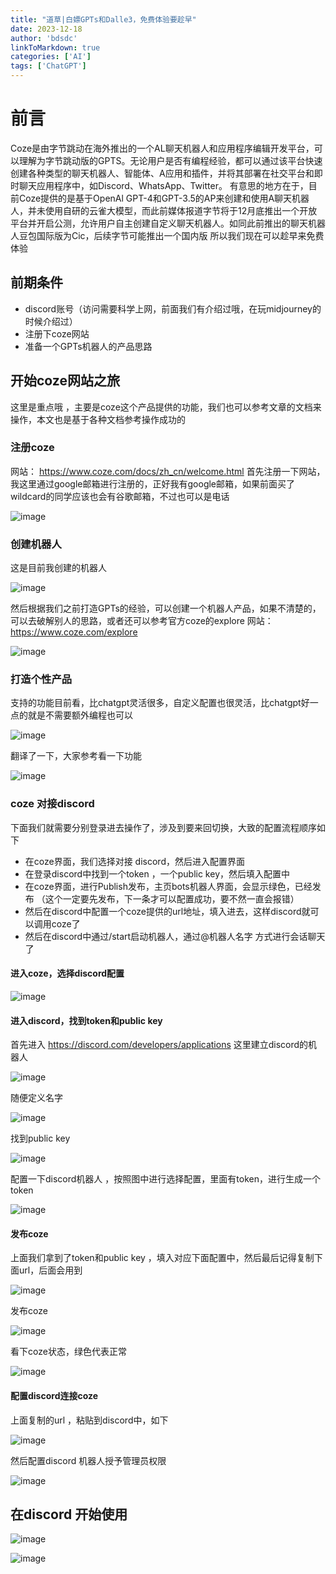 ```yaml
---
title: "道草|白嫖GPTs和Dalle3，免费体验要趁早"
date: 2023-12-18
author: 'bdsdc'
linkToMarkdown: true
categories: ['AI']
tags: ['ChatGPT']
---
```

# 前言
Coze是由字节跳动在海外推出的一个AL聊天机器人和应用程序编辑开发平台，可以理解为字节跳动版的GPTS。无论用户是否有编程经验，都可以通过该平台快速创建各种类型的聊天机器人、智能体、A应用和插件，并将其部署在社交平台和即时聊天应用程序中，如Discord、WhatsApp、Twitter。
有意思的地方在于，目前Coze提供的是基于OpenAl GPT-4和GPT-3.5的AP来创建和使用A聊天机器人，并未使用自研的云雀大模型，而此前媒体报道字节将于12月底推出一个开放平台并开启公测，允许用户自主创建自定义聊天机器人。如同此前推出的聊天机器人豆包国际版为Cic，后续字节可能推出一个国内版
所以我们现在可以趁早来免费体验

## 前期条件
- discord账号（访问需要科学上网，前面我们有介绍过哦，在玩midjourney的时候介绍过）
- 注册下coze网站
- 准备一个GPTs机器人的产品思路

## 开始coze网站之旅
这里是重点哦 ，主要是coze这个产品提供的功能，我们也可以参考文章的文档来操作，本文也是基于各种文档参考操作成功的

### 注册coze
网站： https://www.coze.com/docs/zh_cn/welcome.html
首先注册一下网站，我这里通过google邮箱进行注册的，正好我有google邮箱，如果前面买了wildcard的同学应该也会有谷歌邮箱，不过也可以是电话

![image](https://github.com/bdsdc/bdsdc.github.io/assets/129520887/aa92b54f-efdb-4124-8c2c-1b2c498ae9e9)

### 创建机器人
这是目前我创建的机器人

![image](https://github.com/bdsdc/bdsdc.github.io/assets/129520887/eb3d5d65-9220-4daf-9335-2fefb1fc0442)

然后根据我们之前打造GPTs的经验，可以创建一个机器人产品，如果不清楚的，可以去破解别人的思路，或者还可以参考官方coze的explore
网站：https://www.coze.com/explore

![image](https://github.com/bdsdc/bdsdc.github.io/assets/129520887/b39867a5-15bb-4503-a0b5-66234ab096e7)
### 打造个性产品
支持的功能目前看，比chatgpt灵活很多，自定义配置也很灵活，比chatgpt好一点的就是不需要额外编程也可以

![image](https://github.com/bdsdc/bdsdc.github.io/assets/129520887/c1f4b506-26a3-4319-ae52-0327a90f056c)

翻译了一下，大家参考看一下功能

![image](https://github.com/bdsdc/bdsdc.github.io/assets/129520887/661583f7-88a9-42e3-94d9-8bcdc9ca7b08)

### coze 对接discord 
下面我们就需要分别登录进去操作了，涉及到要来回切换，大致的配置流程顺序如下
- 在coze界面，我们选择对接 discord，然后进入配置界面
- 在登录discord中找到一个token ，一个public key，然后填入配置中
- 在coze界面，进行Publish发布，主页bots机器人界面，会显示绿色，已经发布 （这个一定要先发布，下一条才可以配置成功，要不然一直会报错）
- 然后在discord中配置一个coze提供的url地址，填入进去，这样discord就可以调用coze了
- 然后在discord中通过/start启动机器人，通过@机器人名字 方式进行会话聊天了
#### 进入coze，选择discord配置

![image](https://github.com/bdsdc/bdsdc.github.io/assets/129520887/7548a7c1-c8ad-43f4-a300-ebd8017d8f7a)

#### 进入discord，找到token和public key
首先进入 https://discord.com/developers/applications 这里建立discord的机器人

![image](https://github.com/bdsdc/bdsdc.github.io/assets/129520887/736210db-26e5-4b2a-a73c-a3e18588904a)

随便定义名字

![image](https://github.com/bdsdc/bdsdc.github.io/assets/129520887/a5723dbf-2efc-4f5e-84d6-a936a009c679)

找到public key

![image](https://github.com/bdsdc/bdsdc.github.io/assets/129520887/690073f7-44de-46b0-8483-e369b50b9287)

配置一下discord机器人 ，按照图中进行选择配置，里面有token，进行生成一个token 

![image](https://github.com/bdsdc/bdsdc.github.io/assets/129520887/2a36a2d2-e1af-4262-9f03-7bbd0dea2f47)

#### 发布coze 
上面我们拿到了token和public key ，填入对应下面配置中，然后最后记得复制下面url，后面会用到

![image](https://github.com/bdsdc/bdsdc.github.io/assets/129520887/23ae9477-d450-420d-9e86-c1aab9c25d48)

发布coze

![image](https://github.com/bdsdc/bdsdc.github.io/assets/129520887/dae12926-9f2c-4d35-8fa0-4d616e732df5)

看下coze状态，绿色代表正常

![image](https://github.com/bdsdc/bdsdc.github.io/assets/129520887/1b4d0940-c908-470c-92b5-79dbdf0f8c6f)
#### 配置discord连接coze 
上面复制的url ，粘贴到discord中，如下

![image](https://github.com/bdsdc/bdsdc.github.io/assets/129520887/3fb8f61a-fda3-4943-8ccc-3932c047bf0f)

然后配置discord 机器人授予管理员权限

![image](https://github.com/bdsdc/bdsdc.github.io/assets/129520887/1351f91d-b7e7-4a6b-aee1-39ad947e05fd)

## 在discord 开始使用
![image](https://github.com/bdsdc/bdsdc.github.io/assets/129520887/d88374ed-5253-4797-926a-12a14444e462)

![image](https://github.com/bdsdc/bdsdc.github.io/assets/129520887/875f3f61-8d24-40dd-8035-395e90d7e670)





